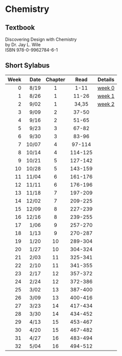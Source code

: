 # Chemistry

## Textbook
Discovering Design with Chemistry<br>
by Dr. Jay L. Wile<br>
ISBN 978-0-9962784-6-1<br>

## Short Sylabus
| Week | Date  | Chapter | Read    | Details |
|-----:|------:|:-------:|:-------:|---------|
| 0    |  8/19 | 1       | 1-11    | [week 0](chapter1/week0.md) |
| 1    |  8/26 | 1       | 11-26   | [week 1](chapter1/week1.md) |
| 2    |  9/02 | 1       | 34,35   | [week 2](chapter1/week2.md) |
| 3    |  9/09 | 2       | 37-50   |  |
| 4    |  9/16 | 2       | 51-65   |  |
| 5    |  9/23 | 3       | 67-82   |  |
| 6    |  9/30 | 3       | 83-96   |  |
| 7    | 10/07 | 4       | 97-114  |  |
| 8    | 10/14 | 4       | 114-125 |  |
| 9    | 10/21 | 5       | 127-142 |  |
| 10   | 10/28 | 5       | 143-159 |  |
| 11   | 11/04 | 6       | 161-176 |  |
| 12   | 11/11 | 6       | 176-196 |  |
| 13   | 11/18 | 7       | 197-209 |  |
| 14   | 12/02 | 7       | 209-225 |  |
| 15   | 12/09 | 8       | 227-239 |  |
| 16   | 12/16 | 8       | 239-255 |  |
| 17   |  1/06 | 9       | 257-270 |  |
| 18   |  1/13 | 9       | 270-287 |  |
| 19   |  1/20 | 10      | 289-304 |  |
| 20   |  1/27 | 10      | 304-324 |  |
| 21   |  2/03 | 11      | 325-341 |  |
| 22   |  2/10 | 11      | 341-355 |  |
| 23   |  2/17 | 12      | 357-372 |  |
| 24   |  2/24 | 12      | 372-386 |  |
| 25   |  3/02 | 13      | 387-400 |  |
| 26   |  3/09 | 13      | 400-416 |  |
| 27   |  3/23 | 14      | 417-434 |  |
| 28   |  3/30 | 14      | 434-452 |  |
| 29   |  4/13 | 15      | 453-467 |  |
| 30   |  4/20 | 15      | 467-482 |  |
| 31   |  4/27 | 16      | 483-494 |  |
| 32   |  5/04 | 16      | 494-512 |  |


